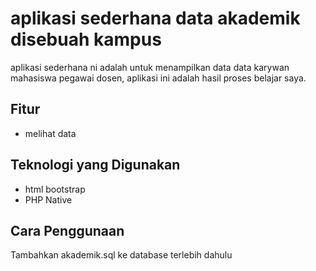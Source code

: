 # aplikasi sederhana data akademik disebuah kampus
aplikasi sederhana ni adalah untuk menampilkan data data karywan mahasiswa pegawai dosen, aplikasi ini adalah hasil proses belajar saya.

## Fitur
- melihat data 


## Teknologi yang Digunakan
- html bootstrap
- PHP Native


## Cara Penggunaan
Tambahkan akademik.sql ke database terlebih dahulu

